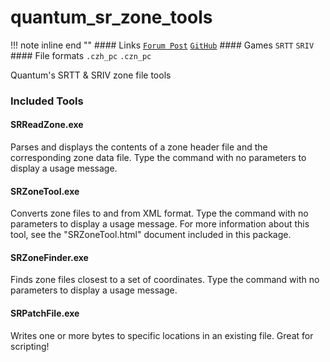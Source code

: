 # quantum_sr_zone_tools

!!! note inline end ""
    #### Links
    [`Forum Post`](https://www.saintsrowmods.com/forum/threads/saints-row-3-and-4-zone-file-tools.12631/)
    [`GitHub`](https://github.com/clarosa/SRZoneTools)
    #### Games
    `SRTT`
    `SRIV`
    #### File formats
    `.czh_pc`
    `.czn_pc`


Quantum's SRTT & SRIV zone file tools

### Included Tools

#### SRReadZone.exe
Parses and displays the contents of a zone header file and the corresponding zone data file. Type the command with no parameters to display a usage message.​

#### SRZoneTool.exe
Converts zone files to and from XML format. Type the command with no parameters to display a usage message. For more information about this tool, see the "SRZoneTool.html" document included in this package.​

#### SRZoneFinder.exe
Finds zone files closest to a set of coordinates. Type the command with no parameters to display a usage message.​

#### SRPatchFile.exe
Writes one or more bytes to specific locations in an existing file. Great for scripting!​
